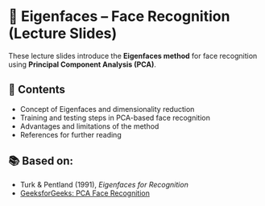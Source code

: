 # 📄 Eigenfaces – Face Recognition (Lecture Slides)

These lecture slides introduce the **Eigenfaces method** for face recognition using **Principal Component Analysis (PCA)**.

## 🧠 Contents
- Concept of Eigenfaces and dimensionality reduction
- Training and testing steps in PCA-based face recognition
- Advantages and limitations of the method
- References for further reading

## 📚 Based on:
- Turk & Pentland (1991), *Eigenfaces for Recognition*
- [GeeksforGeeks: PCA Face Recognition](https://www.geeksforgeeks.org/ml-face-recognition-using-eigenfaces-pca-algorithm/)
